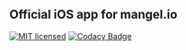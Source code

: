## Official iOS app for mangel.io

[![MIT licensed](https://img.shields.io/badge/license-MIT-blue.svg)](./LICENSE)
[![Codacy Badge](https://api.codacy.com/project/badge/Grade/97ca4bc4209941438ab53b975ce3342f)](https://app.codacy.com/app/juliand665/iOS?utm_source=github.com&utm_medium=referral&utm_content=mangelio/iOS&utm_campaign=badger)
